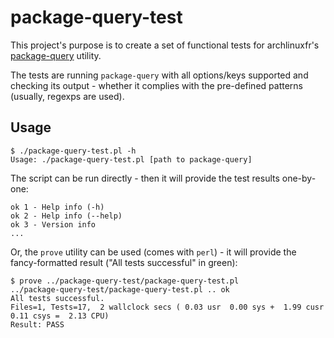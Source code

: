 # package-query-test
This project's purpose is to create a set of functional tests for archlinuxfr's [package-query](https://github.com/archlinuxfr/package-query) utility.

The tests are running ```package-query``` with all options/keys supported and checking its output - whether it complies with the pre-defined patterns (usually, regexps are used).

## Usage
```
$ ./package-query-test.pl -h
Usage: ./package-query-test.pl [path to package-query]
```
The script can be run directly - then it will provide the test results one-by-one:
```
ok 1 - Help info (-h)
ok 2 - Help info (--help)
ok 3 - Version info
...
```
Or, the ```prove``` utility can be used (comes with ```perl```) - it will provide the fancy-formatted result ("All tests successful" in green):
```
$ prove ../package-query-test/package-query-test.pl 
../package-query-test/package-query-test.pl .. ok     
All tests successful.
Files=1, Tests=17,  2 wallclock secs ( 0.03 usr  0.00 sys +  1.99 cusr  0.11 csys =  2.13 CPU)
Result: PASS
```
